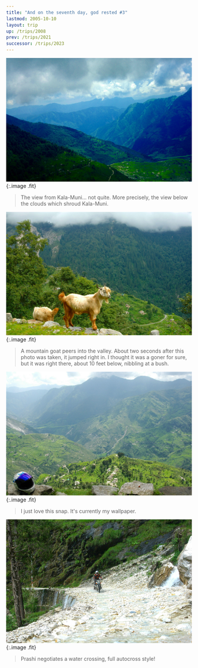 ```yaml
---
title: "And on the seventh day, god rested #3"
lastmod: 2005-10-10
layout: trip
up: /trips/2008
prev: /trips/2021
successor: /trips/2023
---
```


![DSC_0118.JPG](/images/photos/DSC_0118.JPG 'DSC_0118.JPG'){:.image .fit}

>  The view from Kala-Muni... not quite. More             precisely, the view below the clouds which shroud Kala-Muni.             

![DSC_0120.JPG](/images/photos/DSC_0120.JPG 'DSC_0120.JPG'){:.image .fit}

>  A mountain goat peers into the valley. About two             seconds after this photo was taken, it jumped right in. I             thought it was a goner for sure, but it was right there, about             10 feet below, nibbling at a bush. 

![DSC_0122.JPG](/images/photos/DSC_0122.JPG 'DSC_0122.JPG'){:.image .fit}

>  I just love this snap. It's currently my             wallpaper. 

![DSC_0124.JPG](/images/photos/DSC_0124.JPG 'DSC_0124.JPG'){:.image .fit}

>  Prashi negotiates a water crossing, full             autocross style! 


